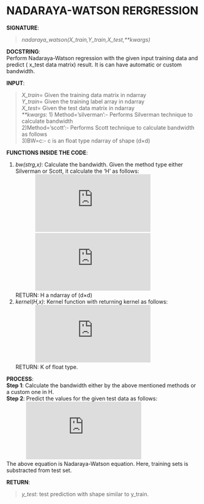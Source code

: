 # NADARAYA-WATSON RERGRESSION

**SIGNATURE**: 
>_nadaraya_watson(X_train,Y_train,X_test,**kwargs)_

**DOCSTRING**:  
Perform Nadaraya-Watson regression with the given input training data and predict ( x_test data matrix) result. It is can have automatic or custom bandwidth.  

**INPUT**:  
>*X_train*= Given the training data matrix in ndarray  
*Y_train*= Given the training label array in ndarray  
*X_test*= Given the test data matrix in ndarray  
_**kwargs_: 1) Method=’silverman’:- Performs Silverman technique to calculate bandwidth  	
2)Method=’scott’:- Performs Scott technique to calculate bandwidth as follows   
3)BW=c:- c is an float type ndarray of shape (d×d)  

**FUNCTIONS INSIDE THE CODE**:  
1) *bw(strg,x)*: Calculate the bandwidth. Given the method type either Silverman or Scott, it calculate the ‘H’ as follows:  
&nbsp;&nbsp;&nbsp;&nbsp;&nbsp;&nbsp;&nbsp;&nbsp;&nbsp;&nbsp;&nbsp;&nbsp;&nbsp;![](http://latex.codecogs.com/gif.latex?H%3D%5Csigma%5E%7B2%7Dn%5E%7B%5Cfrac%7B-1%7D%7Bn&plus;4%7D%7D%5Cleft%20%28%5Cfrac%7B4%7D%7Bd&plus;2%7D%20%5Cright%20%29%5E%7B%5Cfrac%7B1%7D%7Bd&plus;4%7D%7D%2C%20%28Silverman%29)  
&nbsp;&nbsp;&nbsp;&nbsp;&nbsp;&nbsp;&nbsp;&nbsp;&nbsp;&nbsp;&nbsp;&nbsp;&nbsp;![](http://latex.codecogs.com/gif.latex?H%3D%5Csigma%5E%7B2%7Dn%5E%7B%5Cfrac%7B-1%7D%7Bn&plus;4%7D%7D%2C%5C%3B%20%28Scott%29)  
RETURN: H a ndarray of (d×d)  
2) *kernel(H,x)*: Kernel function with returning kernel as follows:  
&nbsp;&nbsp;&nbsp;&nbsp;&nbsp;&nbsp;&nbsp;&nbsp;&nbsp;&nbsp;&nbsp;&nbsp;&nbsp;![](http://latex.codecogs.com/gif.latex?K%3D%5Cfrac%7B1%7D%7B%5Cleft%20%282%5Cpi%20%5Cright%20%29%5E%7Bd/2%7D%7D%5Cleft%20%7C%20H%20%5Cright%20%7C%5E%7B-1/2%7Dexp%5Cleft%20%28%20%5Cfrac%7B-1%7D%7B2%7Dx%5E%7BT%7DH%5E%7B-1%7Dx%20%5Cright%20%29)  
RETURN:  K of float type.  

**PROCESS**:  
**Step 1**: Calculate the bandwidth either by the above mentioned methods or a custom one in H.  
**Step 2**: Predict the values for the given test data as follows:  
&nbsp;&nbsp;&nbsp;&nbsp;&nbsp;&nbsp;&nbsp;&nbsp;&nbsp;&nbsp;&nbsp;&nbsp;&nbsp;![](http://latex.codecogs.com/gif.latex?Y%3D%5Cfrac%7B%5Csum_%7Bi%3D1%7D%5E%7Bn%7D%20K_%7Bh%7D%28x-x_%7Bi%7D%29y_%7Bi%7D%7D%7B%5Csum_%7Bj%3D1%7D%5E%7Bn%7DK_%7Bh%7D%28x-x_%7Bj%7D%29%7D)  
The above equation is Nadaraya-Watson equation. Here, training sets is substracted from test set.  

**RETURN**:   
>*y_test*: test prediction with shape similar to y_train.  
